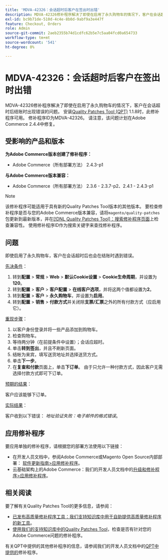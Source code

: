 ```yaml
---
title: 'MDVA-42326：会话超时后客户在签出时出错'
description: MDVA-42326修补程序解决了即使在启用了永久购物车的情况下，客户在会话超时后结账时出现错误的问题。 安装[Quality Patches Tool (QPT)](/help/announcements/adobe-commerce-announcements/magento-quality-patches-released-new-tool-to-self-serve-quality-patches.md) 1.1.8后，即可使用此修补程序。 修补程序ID为MDVA-42326。 请注意，该问题计划在Adobe Commerce 2.4.4中修复。
exl-id: bc9b71de-510d-4c4e-8b0d-9abf9a3e447f
feature: Checkout, Orders
role: Admin
source-git-commit: 2aeb2355b74d1cdfc62b5e7c5aa04fcd0a654733
workflow-type: tm+mt
source-wordcount: '541'
ht-degree: 0%

---
```


# MDVA-42326：会话超时后客户在签出时出错

MDVA-42326修补程序解决了即使在启用了永久购物车的情况下，客户在会话超时后结账时出现错误的问题。 安装[Quality Patches Tool (QPT)](/help/announcements/adobe-commerce-announcements/magento-quality-patches-released-new-tool-to-self-serve-quality-patches.md) 1.1.8时，此修补程序可用。 修补程序ID为MDVA-42326。 请注意，该问题计划在Adobe Commerce 2.4.4中修复。

## 受影响的产品和版本

**为Adobe Commerce版本创建了修补程序：**

* Adobe Commerce（所有部署方法） 2.4.3-p1

**与Adobe Commerce版本兼容：**

* Adobe Commerce（所有部署方法） 2.3.6 - 2.3.7-p2、2.4.1 - 2.4.3-p1

>[!NOTE]
>
>该修补程序可能适用于具有新的Quality Patches Tool版本的其他版本。 要检查修补程序是否与您的Adobe Commerce版本兼容，请将`magento/quality-patches`包更新到最新版本，并在[[!DNL Quality Patches Tool]：搜索修补程序页面](https://experienceleague.adobe.com/tools/commerce-quality-patches/index.html?lang=zh-Hans)上检查兼容性。 使用修补程序ID作为搜索关键字来查找修补程序。

## 问题

即使启用了永久购物车，客户在会话超时后也会在结账时遇到错误。

<u>先决条件</u>：

1. 转到&#x200B;**配置** > **常规** > **Web** > **默认Cookie设置** > **Cookie生命周期**，并设置为&#x200B;**120**。
1. 转到&#x200B;**配置** > **客户** > **客户配置** > **在线客户选项**，并将这两个值都设置为&#x200B;**2**。
1. 转到&#x200B;**配置** > **客户** > **永久购物车**，并设置为&#x200B;**启用**。
1. 转到&#x200B;**配置** > **销售** > **付款方式**&#x200B;并关闭除&#x200B;**支票/汇票**&#x200B;之外的所有付款方式（应启用它）。

<u>重现步骤</u>：

1. 以客户身份登录并将一些产品添加到购物车。
1. 检查购物车。
1. 等待两分钟（在前提条件中设置）；会话应超时。
1. 单击&#x200B;**转到签出**，并且不刷新页面。
1. 结帐为来宾，填写送货地址并选择送货方式。
1. 单击&#x200B;**下一步**。
1. 在&#x200B;**复查和付款**&#x200B;页面上，单击&#x200B;**下订单**。 由于只允许一种付款方式，因此客户无需选择付款方式即可下订单。

<u>预期的结果</u>：

客户应该能够下订单。

<u>实际结果</u>：

客户收到以下错误： *地址验证失败：电子邮件的格式错误*。

## 应用修补程序

要应用单独的修补程序，请根据您的部署方法使用以下链接：

* 在开发人员文档中，参阅Adobe Commerce或Magento Open Source内部部署： [软件更新指南>应用修补程序](https://experienceleague.adobe.com/zh-hans/docs/commerce-operations/tools/quality-patches-tool/usage)。
* 云基础架构上的Adobe Commerce：我们的开发人员文档中的[升级和修补程序>应用修补程序](https://experienceleague.adobe.com/zh-hans/docs/commerce-cloud-service/user-guide/develop/upgrade/apply-patches)。

## 相关阅读

要了解有关Quality Patches Tool的更多信息，请参阅：

* [已发布高质量修补程序工具：我们支持知识库中用于自助提供高质量修补程序的新工具](/help/announcements/adobe-commerce-announcements/magento-quality-patches-released-new-tool-to-self-serve-quality-patches.md)。
* [使用我们的支持知识库中的Quality Patches Tool](/help/support-tools/patches-available-in-qpt-tool/check-patch-for-magento-issue-with-magento-quality-patches.md)，检查是否有针对您的Adobe Commerce问题的修补程序。

有关QPT中提供的其他修补程序的信息，请参阅我们的开发人员文档中的[QPT中提供的](https://experienceleague.adobe.com/tools/commerce-quality-patches/index.html?lang=zh-Hans)修补程序。
